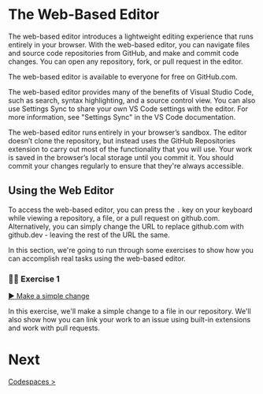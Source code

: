# The Web-Based Editor

The web-based editor introduces a lightweight editing experience that runs entirely in your browser. With the web-based editor, you can navigate files and source code repositories from GitHub, and make and commit code changes. You can open any repository, fork, or pull request in the editor.

The web-based editor is available to everyone for free on GitHub.com.

The web-based editor provides many of the benefits of Visual Studio Code, such as search, syntax highlighting, and a source control view. You can also use Settings Sync to share your own VS Code settings with the editor. For more information, see "Settings Sync" in the VS Code documentation.

The web-based editor runs entirely in your browser’s sandbox. The editor doesn’t clone the repository, but instead uses the GitHub Repositories extension to carry out most of the functionality that you will use. Your work is saved in the browser’s local storage until you commit it. You should commit your changes regularly to ensure that they're always accessible.

## Using the Web Editor

To access the web-based editor, you can press the `.` key on your keyboard while viewing a repository, a file, or a pull request on github.com. Alternatively, you can simply change the URL to replace github.com with github.dev - leaving the rest of the URL the same.

In this section, we're going to run through some exercises to show how you can accomplish real tasks using the web-based editor.

### 👩‍💻 Exercise 1

[▶️ Make a simple change](exercise-1.md)

In this exercise, we'll make a simple change to a file in our repository. We'll also show how you can link your work to an issue using built-in extensions and work with pull requests.

# Next
[Codespaces &gt;](../3.2-Codespaces/)
